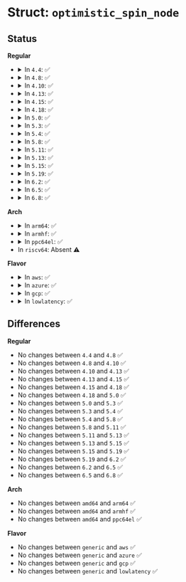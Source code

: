 # Struct: <code>optimistic_spin_node</code>

## Status
<b>Regular</b>
<ul>
<li>
<details>
<summary>In <code>4.4</code>: ✅</summary>

```c
struct optimistic_spin_node {
    struct optimistic_spin_node *next;
    struct optimistic_spin_node *prev;
    int locked;
    int cpu;
};
```
</details>
</li>
<li>
<details>
<summary>In <code>4.8</code>: ✅</summary>

```c
struct optimistic_spin_node {
    struct optimistic_spin_node *next;
    struct optimistic_spin_node *prev;
    int locked;
    int cpu;
};
```
</details>
</li>
<li>
<details>
<summary>In <code>4.10</code>: ✅</summary>

```c
struct optimistic_spin_node {
    struct optimistic_spin_node *next;
    struct optimistic_spin_node *prev;
    int locked;
    int cpu;
};
```
</details>
</li>
<li>
<details>
<summary>In <code>4.13</code>: ✅</summary>

```c
struct optimistic_spin_node {
    struct optimistic_spin_node *next;
    struct optimistic_spin_node *prev;
    int locked;
    int cpu;
};
```
</details>
</li>
<li>
<details>
<summary>In <code>4.15</code>: ✅</summary>

```c
struct optimistic_spin_node {
    struct optimistic_spin_node *next;
    struct optimistic_spin_node *prev;
    int locked;
    int cpu;
};
```
</details>
</li>
<li>
<details>
<summary>In <code>4.18</code>: ✅</summary>

```c
struct optimistic_spin_node {
    struct optimistic_spin_node *next;
    struct optimistic_spin_node *prev;
    int locked;
    int cpu;
};
```
</details>
</li>
<li>
<details>
<summary>In <code>5.0</code>: ✅</summary>

```c
struct optimistic_spin_node {
    struct optimistic_spin_node *next;
    struct optimistic_spin_node *prev;
    int locked;
    int cpu;
};
```
</details>
</li>
<li>
<details>
<summary>In <code>5.3</code>: ✅</summary>

```c
struct optimistic_spin_node {
    struct optimistic_spin_node *next;
    struct optimistic_spin_node *prev;
    int locked;
    int cpu;
};
```
</details>
</li>
<li>
<details>
<summary>In <code>5.4</code>: ✅</summary>

```c
struct optimistic_spin_node {
    struct optimistic_spin_node *next;
    struct optimistic_spin_node *prev;
    int locked;
    int cpu;
};
```
</details>
</li>
<li>
<details>
<summary>In <code>5.8</code>: ✅</summary>

```c
struct optimistic_spin_node {
    struct optimistic_spin_node *next;
    struct optimistic_spin_node *prev;
    int locked;
    int cpu;
};
```
</details>
</li>
<li>
<details>
<summary>In <code>5.11</code>: ✅</summary>

```c
struct optimistic_spin_node {
    struct optimistic_spin_node *next;
    struct optimistic_spin_node *prev;
    int locked;
    int cpu;
};
```
</details>
</li>
<li>
<details>
<summary>In <code>5.13</code>: ✅</summary>

```c
struct optimistic_spin_node {
    struct optimistic_spin_node *next;
    struct optimistic_spin_node *prev;
    int locked;
    int cpu;
};
```
</details>
</li>
<li>
<details>
<summary>In <code>5.15</code>: ✅</summary>

```c
struct optimistic_spin_node {
    struct optimistic_spin_node *next;
    struct optimistic_spin_node *prev;
    int locked;
    int cpu;
};
```
</details>
</li>
<li>
<details>
<summary>In <code>5.19</code>: ✅</summary>

```c
struct optimistic_spin_node {
    struct optimistic_spin_node *next;
    struct optimistic_spin_node *prev;
    int locked;
    int cpu;
};
```
</details>
</li>
<li>
<details>
<summary>In <code>6.2</code>: ✅</summary>

```c
struct optimistic_spin_node {
    struct optimistic_spin_node *next;
    struct optimistic_spin_node *prev;
    int locked;
    int cpu;
};
```
</details>
</li>
<li>
<details>
<summary>In <code>6.5</code>: ✅</summary>

```c
struct optimistic_spin_node {
    struct optimistic_spin_node *next;
    struct optimistic_spin_node *prev;
    int locked;
    int cpu;
};
```
</details>
</li>
<li>
<details>
<summary>In <code>6.8</code>: ✅</summary>

```c
struct optimistic_spin_node {
    struct optimistic_spin_node *next;
    struct optimistic_spin_node *prev;
    int locked;
    int cpu;
};
```
</details>
</li>
</ul>
<b>Arch</b>
<ul>
<li>
<details>
<summary>In <code>arm64</code>: ✅</summary>

```c
struct optimistic_spin_node {
    struct optimistic_spin_node *next;
    struct optimistic_spin_node *prev;
    int locked;
    int cpu;
};
```
</details>
</li>
<li>
<details>
<summary>In <code>armhf</code>: ✅</summary>

```c
struct optimistic_spin_node {
    struct optimistic_spin_node *next;
    struct optimistic_spin_node *prev;
    int locked;
    int cpu;
};
```
</details>
</li>
<li>
<details>
<summary>In <code>ppc64el</code>: ✅</summary>

```c
struct optimistic_spin_node {
    struct optimistic_spin_node *next;
    struct optimistic_spin_node *prev;
    int locked;
    int cpu;
};
```
</details>
</li>
<li>
In <code>riscv64</code>: Absent ⚠️
</li>
</ul>
<b>Flavor</b>
<ul>
<li>
<details>
<summary>In <code>aws</code>: ✅</summary>

```c
struct optimistic_spin_node {
    struct optimistic_spin_node *next;
    struct optimistic_spin_node *prev;
    int locked;
    int cpu;
};
```
</details>
</li>
<li>
<details>
<summary>In <code>azure</code>: ✅</summary>

```c
struct optimistic_spin_node {
    struct optimistic_spin_node *next;
    struct optimistic_spin_node *prev;
    int locked;
    int cpu;
};
```
</details>
</li>
<li>
<details>
<summary>In <code>gcp</code>: ✅</summary>

```c
struct optimistic_spin_node {
    struct optimistic_spin_node *next;
    struct optimistic_spin_node *prev;
    int locked;
    int cpu;
};
```
</details>
</li>
<li>
<details>
<summary>In <code>lowlatency</code>: ✅</summary>

```c
struct optimistic_spin_node {
    struct optimistic_spin_node *next;
    struct optimistic_spin_node *prev;
    int locked;
    int cpu;
};
```
</details>
</li>
</ul>

## Differences
<b>Regular</b>
<ul>
<li>
No changes between <code>4.4</code> and <code>4.8</code> ✅
</li>
<li>
No changes between <code>4.8</code> and <code>4.10</code> ✅
</li>
<li>
No changes between <code>4.10</code> and <code>4.13</code> ✅
</li>
<li>
No changes between <code>4.13</code> and <code>4.15</code> ✅
</li>
<li>
No changes between <code>4.15</code> and <code>4.18</code> ✅
</li>
<li>
No changes between <code>4.18</code> and <code>5.0</code> ✅
</li>
<li>
No changes between <code>5.0</code> and <code>5.3</code> ✅
</li>
<li>
No changes between <code>5.3</code> and <code>5.4</code> ✅
</li>
<li>
No changes between <code>5.4</code> and <code>5.8</code> ✅
</li>
<li>
No changes between <code>5.8</code> and <code>5.11</code> ✅
</li>
<li>
No changes between <code>5.11</code> and <code>5.13</code> ✅
</li>
<li>
No changes between <code>5.13</code> and <code>5.15</code> ✅
</li>
<li>
No changes between <code>5.15</code> and <code>5.19</code> ✅
</li>
<li>
No changes between <code>5.19</code> and <code>6.2</code> ✅
</li>
<li>
No changes between <code>6.2</code> and <code>6.5</code> ✅
</li>
<li>
No changes between <code>6.5</code> and <code>6.8</code> ✅
</li>
</ul>
<b>Arch</b>
<ul>
<li>
No changes between <code>amd64</code> and <code>arm64</code> ✅
</li>
<li>
No changes between <code>amd64</code> and <code>armhf</code> ✅
</li>
<li>
No changes between <code>amd64</code> and <code>ppc64el</code> ✅
</li>
</ul>
<b>Flavor</b>
<ul>
<li>
No changes between <code>generic</code> and <code>aws</code> ✅
</li>
<li>
No changes between <code>generic</code> and <code>azure</code> ✅
</li>
<li>
No changes between <code>generic</code> and <code>gcp</code> ✅
</li>
<li>
No changes between <code>generic</code> and <code>lowlatency</code> ✅
</li>
</ul>
